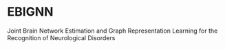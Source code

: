 # EBIGNN
Joint Brain Network Estimation and Graph Representation Learning for the Recognition of Neurological Disorders
